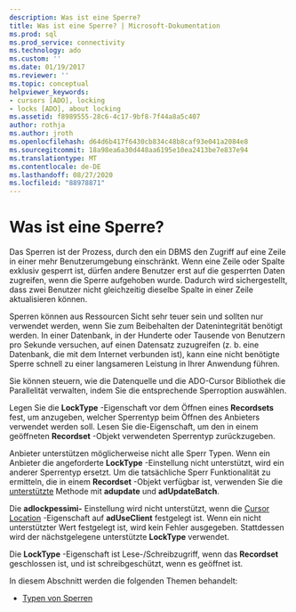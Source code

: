 ```yaml
---
description: Was ist eine Sperre?
title: Was ist eine Sperre? | Microsoft-Dokumentation
ms.prod: sql
ms.prod_service: connectivity
ms.technology: ado
ms.custom: ''
ms.date: 01/19/2017
ms.reviewer: ''
ms.topic: conceptual
helpviewer_keywords:
- cursors [ADO], locking
- locks [ADO], about locking
ms.assetid: f8989555-28c6-4c17-9bf8-7f44a8a5c407
author: rothja
ms.author: jroth
ms.openlocfilehash: d64d6b417f6430cb834c48b8caf93e041a2084e8
ms.sourcegitcommit: 18a98ea6a30d448aa6195e10ea2413be7e837e94
ms.translationtype: MT
ms.contentlocale: de-DE
ms.lasthandoff: 08/27/2020
ms.locfileid: "88978871"
---
```

# <a name="what-is-a-lock"></a>Was ist eine Sperre?
Das Sperren ist der Prozess, durch den ein DBMS den Zugriff auf eine Zeile in einer mehr Benutzerumgebung einschränkt. Wenn eine Zeile oder Spalte exklusiv gesperrt ist, dürfen andere Benutzer erst auf die gesperrten Daten zugreifen, wenn die Sperre aufgehoben wurde. Dadurch wird sichergestellt, dass zwei Benutzer nicht gleichzeitig dieselbe Spalte in einer Zeile aktualisieren können.  
  
 Sperren können aus Ressourcen Sicht sehr teuer sein und sollten nur verwendet werden, wenn Sie zum Beibehalten der Datenintegrität benötigt werden. In einer Datenbank, in der Hunderte oder Tausende von Benutzern pro Sekunde versuchen, auf einen Datensatz zuzugreifen (z. b. eine Datenbank, die mit dem Internet verbunden ist), kann eine nicht benötigte Sperre schnell zu einer langsameren Leistung in Ihrer Anwendung führen.  
  
 Sie können steuern, wie die Datenquelle und die ADO-Cursor Bibliothek die Parallelität verwalten, indem Sie die entsprechende Sperroption auswählen.  
  
 Legen Sie die **LockType** -Eigenschaft vor dem Öffnen eines **Recordsets** fest, um anzugeben, welcher Sperrentyp beim Öffnen des Anbieters verwendet werden soll. Lesen Sie die-Eigenschaft, um den in einem geöffneten **Recordset** -Objekt verwendeten Sperrentyp zurückzugeben.  
  
 Anbieter unterstützen möglicherweise nicht alle Sperr Typen. Wenn ein Anbieter die angeforderte **LockType** -Einstellung nicht unterstützt, wird ein anderer Sperrentyp ersetzt. Um die tatsächliche Sperr Funktionalität zu ermitteln, die in einem **Recordset** -Objekt verfügbar ist, verwenden Sie die [unterstützte](../../../ado/reference/ado-api/supports-method.md) Methode mit **adupdate** und **adUpdateBatch**.  
  
 Die **adlockpessimi-** Einstellung wird nicht unterstützt, wenn die [Cursor Location](../../../ado/reference/ado-api/cursorlocation-property-ado.md) -Eigenschaft auf **adUseClient** festgelegt ist. Wenn ein nicht unterstützter Wert festgelegt ist, wird kein Fehler ausgegeben. Stattdessen wird der nächstgelegene unterstützte **LockType** verwendet.  
  
 Die **LockType** -Eigenschaft ist Lese-/Schreibzugriff, wenn das **Recordset** geschlossen ist, und ist schreibgeschützt, wenn es geöffnet ist.  
  
 In diesem Abschnitt werden die folgenden Themen behandelt:  
  
-   [Typen von Sperren](../../../ado/guide/data/types-of-locks.md)

